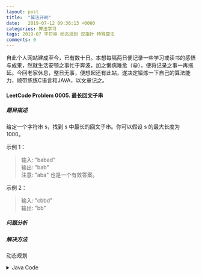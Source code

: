 ```yaml
---
layout: post
title:  "算法开刷"
date:   2019-07-12 09:36:13 +0000
categories: 算法学习
tags: 2019-07 字符串 动态规划 双指针 特殊算法
comments: 0
---
```


自此个人网站建成至今，已有数十日。本想每隔两日便记录一些学习或读书的感悟与成果，然就生活安顿之事忙于奔波，加之懒病难愈（😀），便将记录之事一再拖延。今回老家休息，整日无事，便想起还有此站，遂决定锻炼一下自己的算法能力，顺带练练C语言和JAVA，以文章记之。

#### LeetCode Problem 0005. 最长回文子串
##### 题目描述
给定一个字符串 s，找到 s 中最长的回文子串。你可以假设 s 的最大长度为 1000。

示例 1：  

> 输入: "babad"  
> 输出: "bab"  
> 注意: "aba" 也是一个有效答案。

示例 2：

> 输入: "cbbd"  
> 输出: "bb"

##### 问题分析
##### 解决方法

动态规划
<details>
<summary>Java Code</summary>
<pre class="highlights"><code>
    public static String longestPalindrome(String s) {
        boolean[][] dp_isPalindrome = new boolean[s.length()][s.length()];
        String res = "";
        int[] indexPair = new int[2];
        
        for(int i = 0; i < s.length(); i++) {
            dp_isPalindrome[i][i] = true;
            if(i < s.length() - 1 && s.charAt(i) == s.charAt(i+1)) {
                dp_isPalindrome[i][i+1] = true;
            }
        }

        for(int d = 0; d < s.length(); d++) {
            for(int i = 0; i < s.length() - d; i++) {
                if(dp_isPalindrome[i][i+d]) {
                    indexPair[0] = i;
                    indexPair[1] = i+d+1;
                }

                if(dp_isPalindrome[i][i+d] && (i-1 >= 0 && i+d+1 < s.length()) && s.charAt(i-1) == s.charAt(i+d+1)) {
                    // System.out.println("No Expception: " + i + ", " + d);
                    dp_isPalindrome[i-1][i+d+1] = true;
                    indexPair[0] = i-1;
                    indexPair[1] = i+d+2;
                }
                else if(i-1 >= 0 && i+d+1 < s.length()){
                    // System.out.println("No Expception: " + i + ", " + d);
                    dp_isPalindrome[i-1][i+d+1] = false;
                }
                else {
                    // System.out.println("Param: " + i + ", " + d +"; " + "Out of Bounds: " + (i-1) + ", " + (i+d+1));
                }
            }
        }
        res = s.substring(indexPair[0], indexPair[1]);
        return res;
    }
</code></pre>

</details>